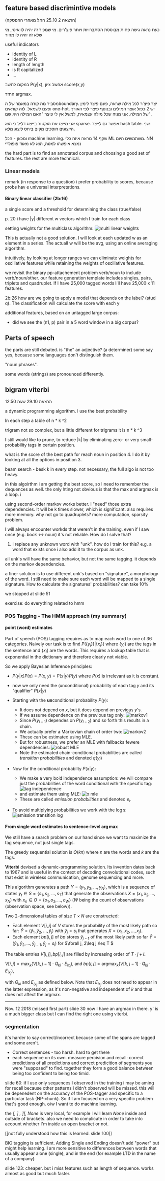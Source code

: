 ## feature based discrimintive models 
(הרצאה 2 25.10 החל מאחרי ההפסקה)

כעת נראה גישה פחות מבוססת הסתברויות ויותר פיצ'רים. מי שמכיר זה יהיה לו איטי, מי שלא זה יהיה לו מהיר


useful indicators
- identity of L
- identity of R
- length of length
- is R capitalized
- ...

במקום לחשב P(y|x), אחשב ציון score(x,y)

החזר argmax.

מסביר מה קורה במאמר של הboundary. יצר פיצ'ר לכל מילה שראה, פעם פיצר לימין ופעם לשמאל. לזה קוראים one-hot.
יש 2 כפול אוצר המילים ובנוסף פיצר לפי האורך של המילה. 
אני מניח שכל מילה עצמאית, למשל אין לי פיצר "האם המילה היא שם".

אני מייצג את הוקטור בייצוג דליל כי הוא sparse.
אפשר גם לייצר hash table. שני הייצוגים חוסכים מקום ביחס ליצוג מלא.

ומכאן - הכל machine learning.
שקף 14 מראה איזה כלי ML משתמשים היום. NN נמצא איפשהו למטה, הוא לא מאוד פופולרי

the hard part is to find an annotated corpus and choosing a good set of features. the rest are more technical.

### Linear models
remark (in response to a question) i prefer probability to scores, because probs hav e universal interpretations.

#### Binary linear classifier (2b:16)
a single score and a threshold for determining the class (true/false)

p. 20 i have |y| different w vectors which I train for each class

setting weights for the multiclass algorithm:
![multi linear weights](2a1.png)

This is actually not a good solution.
I will look at each updated w as an element in a series.
The actuall w will be the avg, using an online averaging algorithm.

intuitively, by looking at longer ranges we can eliminate weights for oscillative features while retaining the weights of oscillative features.



we revisit the binary pp-attachement problem verb/noun to include verb/noun/other. our feature generation template includes singles, pairs, triplets and quadruplet. If I have 25,000 tagged words I'll have 25,000 x 11 features.

2b:26 how are we going to apply a model that depends on the label? (stud q). The classification will calculate the score with each y

additional features, based on an untagged large corpus:
- did we see the (n1, p) pair in a 5 word window in a big corpus?


## Parts of speech
the parts are still debated. is "the" an adjective? (a determiner) some say yes, because some languages don't distinguish them.

"noun phrases".

some words (strings) are pronounced differently.


## bigram viterbi
הרצאה 29.10 שעה 12:50

a dynamic programming algorithm. 
I use the best probability 

In each step a table of n * k ^2 

trigram not so complex, but a little different
for trigrams it is n * k ^3

I still would like to prune, to reduce |k| by eliminating zero- or very small- probability tags in certain position.

what is the score of the best path for reach noun in position 4. I do it by looking at all the options in position 3. 


beam search - besk k in every step. not necessary, the full algo is not too heavy.

in this algoirthm i am getting the best score, so I need to remember the dequences as well. the only hting not obvious is that the max and argmax is a loop. i


using second-order markov works better. I "need" those extra dependencies. It will be k times slower, which is significant. also requires more memory. why not go to quadruplets? more computation, sparsity problem. 

I will always encounter workds that weren't in the training. even if I saw once (e.g. book <-> noun) it's not reliable. 
How do I solve that?

1. I replace any unknown word with "unk". how do I train for this? e.g. a word that exists once i also add it to the corpus as unk. 

all unk's will have the same behavior, but not the same tagging. it depends on the markov dependencies.

a finer solution is to use different unk's based on "signature", a morphology of the word. I still need to make sure each word will be mapped to a single signature.
How to calculate the signatures' probabilities? can take 10%

we stopped at slide 51

exercise: do everything related to hmm

### POS Tagging - The HMM approach (my summary)
#### point (word) estimates
Part of speech (POS) tagging requires as to map each word to one of 36 categories.
Naively our task is to find $P(\{y_i\})|\{x_i\})$ where $\{y_i\}$ are the tags in the sentence and $\{x_i\}$ are the words. This requires a lookup table that is exponential in the dictionary and therefore clearly not viable.

So we apply Bayesian Inference principles:
- $P(y|x)P(x) = P(x,y) = P(x|y)P(y)$ where $P(x)$ is irrelevant as it is constant.
- now we only need the (unconditional) probability of each tag $y$ and its "qualifier" $P(x|y)$ 
- Starting with the **un**conditional probability $P(y)$:
    - It does not depend on $x$, but it does depend on previous $y$'s.
    - If we assume dependence on the previous tag only:
        ![markov1](images/i3.png) 
    - Since $P(y_{i-1})$ dependes on $P(y_{i-2})$ and so forth this results in a chain.
    - We actually prefer a Markovian chain of order two:
    ![markov2](images/i4.png)
    - These can be estimated using MLE.
    - But for robustness, we prefer an MLE with fallbacks fewere dependencies:
    ![robust MLE](images/i5.png)  
    - Note the estimated chain-conditional probabilities are called *transition probabilities* and denoted $q(y_i)$ 

- Now for the conditional probabilty $P(x|y)$:
    - We make a very bold independence assumption: we will compare just the probabilities of the word conditional with the specific tag:
    ![tag independence](images/i6.png)
    - and estimate them using MLE:
    ![x mle](images/i7.png)
    - These are called *emission probabilities* and denoted $e_i$.

- To avoid multiplying probabilities we work with the $\log$s:
![emission transition log](images/i8.png)

#### From single word estimates to sentence-level $\arg \max$
We still have a search problem on our hand since we want to maximize the tag sequence, not just single tags.

The greedy sequential solution is $O(kn)$ where $n$ are the words and $k$ are the tags.

**Viterbi** devised a dynamic-programming solution. Its invention dates back to 1967 and is useful in the context of decoding convolutional codes, such that exist in wireless communication, genome sequencing and more.




This algorithm generates a path $Y=(y_1,y_2,\ldots,y_N)$, which is a sequence of states $y_t \in S=\{s_1,s_2,\dots,s_T\}$ that generate the observations $X=(x_1,x_2,\ldots, x_N)$ with $x_n \in  O=\{o_1,o_2,\dots,o_W\}$ ($W$ being the count of observations (observation space, see below)).

Two 2-dimensional tables of size $T \times N$ are constructed:

* Each element $V[i,j]$ of $V$ stores the probability of the most likely path so far:
 $\hat{Y}=(\hat{y}_1,\hat{y}_2,\ldots,\hat{y}_j)$ with $\hat{y}_j=s_i$ that generates 
 $X=(x_1,x_2,\ldots, x_j)$.
* Each element $bp[i,j]$ of $bp$ stores $\hat{y}_{j-1}$ of the most likely path so far 
$\hat{Y}=(\hat{y}_1,\hat{y}_2,\ldots,\hat{y}_{j-1},\hat{y}_j = s_i)$ for $\forall j, 2\leq j \leq T $

The table entries $V[i,j],bp[i,j]$ are filled by increasing order of $T\cdot j+i$.

$V[i,j]=\max_{k}{(V[k,j-1]\cdot Q_{ki}\cdot E_{ix_j})}$, and
$bp[i,j]=\operatorname{argmax}_{k}{(V[k,j-1]\cdot Q_{ki}\cdot E_{ix_j})}$,

with $Q_{ki}$ and $E_{iy_j}$ as defined below. Note that $E_{ix_j}$ does not need to appear in the latter expression, as it's non-negative and independent of $k$ and thus does not affect the argmax.




-----
Nov. 12 2018
(missed first part)
slide 30 now I have an argmax in there. y' is a much bigger class but I can find the right one using viterbi.

### segmentation
it's harder to say correct/incorrect because some of the spans are tagged and some aren't.
- Correct sentences - too harsh. hard to get there
- each sequence on its own. measure percision and recall: correct predictions of all predictions and correct predicition of segments you were "supposed" to find.
together they form a good balance between being too confident to being too timid.

slide 60: if I use only sequences I observed in the training i may be aming for recall because other patterns i didn't observed will be missed.
this will be depenedent on the accuracy of the POS-tagger and specific to a particular task (NP-chunk). So if I am focused on a very specific problem that's good enough. o/w I want to do machine learning.

the _[, ] , ][, None_ is very local, for example I will learn _None_ inside and outside of brackets. also we need to complicate in order to take into account whether I'm inside an open bracket or not.

[[not fully understood how this is learned. slide 100]]

BIO tagging is sufficient. Adding Single and Ending doesn't add "power" but might help learning. I am more sensitive to differences between words that usually appear alone (single), and in the end (for example LTD in the name of a company)

slide 123: cheaper. but i miss features such as length of sequence. works almost as good but much faster.

 




